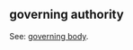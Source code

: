 ## governing authority

<p class="c8"><span>See: </span><span class="c2"><a class="c3" href="#h.1wptecwzvuvz">governing body</a></span><span class="c0">.</span></p>

